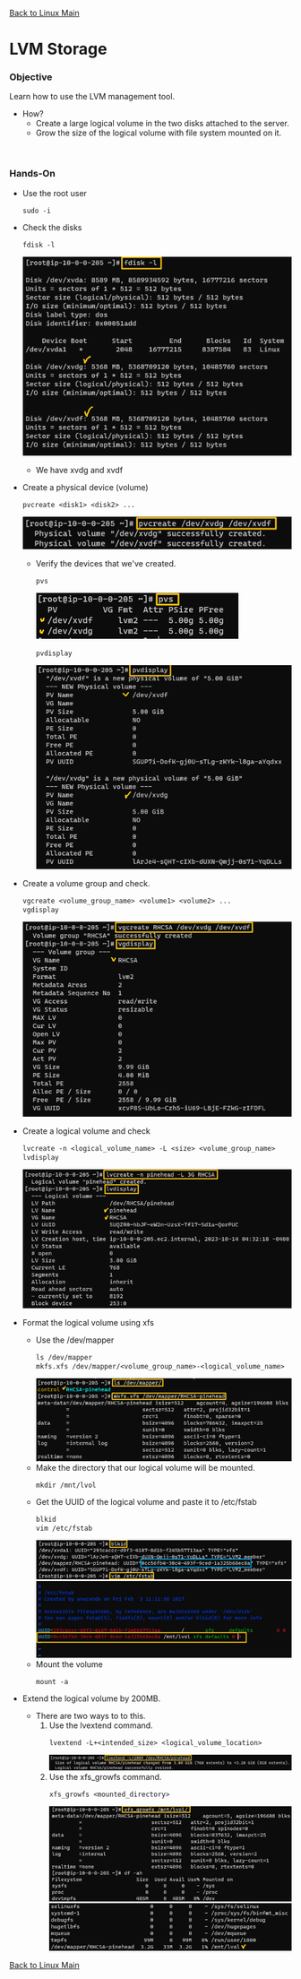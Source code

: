 [Back to Linux Main](../main.md)

# LVM Storage

### Objective
Learn how to use the LVM management tool.   
* How?
  * Create a large logical volume in the two disks attached to the server.
  * Grow the size of the logical volume with file system mounted on it.

<br>

### Hands-On
* Use the root user
    ```
    sudo -i
    ```

* Check the disks
    ```
    fdisk -l
    ```
    ![](./images/080401.png)
    * We have xvdg and xvdf

* Create a physical device (volume)
  ```
  pvcreate <disk1> <disk2> ...
  ```
  ![](./images/080402.png)
  * Verify the devices that we've created.
    ```
    pvs
    ```
    ![](./images/080403.png)
    ```
    pvdisplay
    ```
    ![](./images/080404.png)

* Create a volume group and check.
  ```
  vgcreate <volume_group_name> <volume1> <volume2> ...
  vgdisplay
  ```
  ![](images/080405.png)

* Create a logical volume and check
  ```
  lvcreate -n <logical_volume_name> -L <size> <volume_group_name>
  lvdisplay
  ```
  ![](images/080406.png)

* Format the logical volume using xfs
  * Use the /dev/mapper
    ```
    ls /dev/mapper
    mkfs.xfs /dev/mapper/<volume_group_name>-<logical_volume_name>
    ```
    ![](images/080407.png)
  * Make the directory that our logical volume will be mounted.
    ```
    mkdir /mnt/lvol
    ```
  * Get the UUID of the logical volume and paste it to /etc/fstab
    ```
    blkid
    vim /etc/fstab
    ```
    ![](images/080408.png)
    ![](images/080409.png)
  * Mount the volume
    ```
    mount -a
    ```

* Extend the logical volume by 200MB.
  * There are two ways to to this.
    1. Use the lvextend command.
        ```
        lvextend -L+<intended_size> <logical_volume_location>
        ```
        ![](images/080410.png)
    2. Use the xfs_growfs command.
        ```
        xfs_growfs <mounted_directory>
        ```
        ![](images/080411.png)   
        ![](images/080412.png)   


[Back to Linux Main](../main.md)